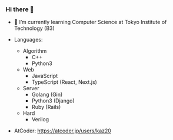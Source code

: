 ### Hi there 👋

<!--
**okoge-kaz/okoge-kaz** is a ✨ _special_ ✨ repository because its `README.md` (this file) appears on your GitHub profile.

Here are some ideas to get you started:
-->

- 🌱 I’m currently learning Computer Science at Tokyo Institute of Technology (B3)

- Languages:   
  - Algorithm
    - C++
    - Python3
  - Web
    - JavaScript
    - TypeScript (React, Next.js)
  - Server
    - Golang (Gin)
    - Python3 (Django)
    - Ruby (Rails)
  - Hard
    - Verilog
  
  

- AtCoder: https://atcoder.jp/users/kaz20

<!-- [![GitHub stats](https://github-readme-stats.vercel.app/api?username=okoge-kaz&theme=vue-dark&show_icons=true)](https://github.com/okoge-kaz/github-readme-stats)

[![Top Langs](https://github-readme-stats.vercel.app/api/top-langs/?username=okoge-kaz&langs_count=10&hide=html,css)](https://github.com/anuraghazra/github-readme-stats) -->

<!-- ![Anurag's GitHub stats](https://github-readme-stats.vercel.app/api?username=okoge-kaz&show_icons=true) -->
